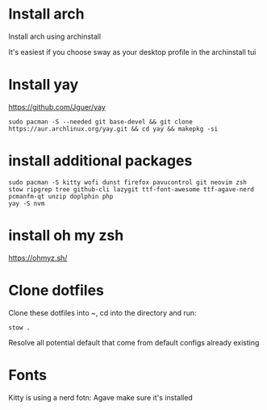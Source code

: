 # Install arch

Install arch using archinstall

It's easiest if you choose sway as your desktop profile in the archinstall tui 

# Install yay

https://github.com/Jguer/yay

```
sudo pacman -S --needed git base-devel && git clone https://aur.archlinux.org/yay.git && cd yay && makepkg -si
```

# install additional packages

```
sudo pacman -S kitty wofi dunst firefox pavucontrol git neovim zsh stow ripgrep tree github-cli lazygit ttf-font-awesome ttf-agave-nerd pcmanfm-qt unzip doplphin php
yay -S nvm
```
# install oh my zsh

https://ohmyz.sh/

# Clone dotfiles

Clone these dotfiles into ~, cd into the directory and run:

```
stow . 
```

Resolve all potential default that come from default configs already existing

# Fonts

Kitty is using a nerd fotn: Agave
make sure it's installed
